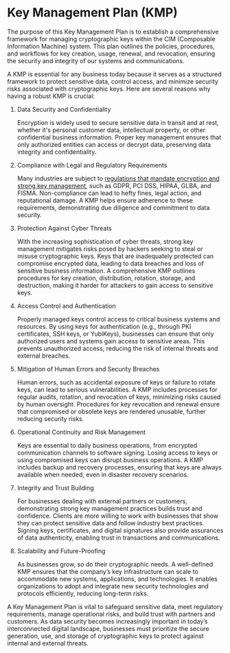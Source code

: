 # Key Management Plan (KMP)

The purpose of this Key Management Plan is to establish a comprehensive framework for managing cryptographic keys within the CIM (Composable Information Machine) system. This plan outlines the policies, procedures, and workflows for key creation, usage, renewal, and revocation, ensuring the security and integrity of our systems and communications.

A KMP is essential for any business today because it serves as a structured framework to protect sensitive data, control access, and minimize security risks associated with cryptographic keys. Here are several reasons why having a robust KMP is crucial:
1. Data Security and Confidentiality

    Encryption is widely used to secure sensitive data in transit and at rest, whether it's personal customer data, intellectual property, or other confidential business information. Proper key management ensures that only authorized entities can access or decrypt data, preserving data integrity and confidentiality.

2. Compliance with Legal and Regulatory Requirements

    Many industries are subject to [regulations that mandate encryption and strong key management](./regulatory.md), such as GDPR, PCI DSS, HIPAA, GLBA, and FISMA. Non-compliance can lead to hefty fines, legal action, and reputational damage. A KMP helps ensure adherence to these requirements, demonstrating due diligence and commitment to data security.

3. Protection Against Cyber Threats

    With the increasing sophistication of cyber threats, strong key management mitigates risks posed by hackers seeking to steal or misuse cryptographic keys. Keys that are inadequately protected can compromise encrypted data, leading to data breaches and loss of sensitive business information.
    A comprehensive KMP outlines procedures for key creation, distribution, rotation, storage, and destruction, making it harder for attackers to gain access to sensitive keys.

4. Access Control and Authentication

    Properly managed keys control access to critical business systems and resources. By using keys for authentication (e.g., through PKI certificates, SSH keys, or YubiKeys), businesses can ensure that only authorized users and systems gain access to sensitive areas.
    This prevents unauthorized access, reducing the risk of internal threats and external breaches.

5. Mitigation of Human Errors and Security Breaches

    Human errors, such as accidental exposure of keys or failure to rotate keys, can lead to serious vulnerabilities. A KMP includes processes for regular audits, rotation, and revocation of keys, minimizing risks caused by human oversight.
    Procedures for key revocation and renewal ensure that compromised or obsolete keys are rendered unusable, further reducing security risks.

6. Operational Continuity and Risk Management

    Keys are essential to daily business operations, from encrypted communication channels to software signing. Losing access to keys or using compromised keys can disrupt business operations.
    A KMP includes backup and recovery processes, ensuring that keys are always available when needed, even in disaster recovery scenarios.

7. Integrity and Trust Building

    For businesses dealing with external partners or customers, demonstrating strong key management practices builds trust and confidence. Clients are more willing to work with businesses that show they can protect sensitive data and follow industry best practices.
    Signing keys, certificates, and digital signatures also provide assurances of data authenticity, enabling trust in transactions and communications.

8. Scalability and Future-Proofing

    As businesses grow, so do their cryptographic needs. A well-defined KMP ensures that the company’s key infrastructure can scale to accommodate new systems, applications, and technologies.
    It enables organizations to adopt and integrate new security technologies and protocols efficiently, reducing long-term risks.

A Key Management Plan is vital to safeguard sensitive data, meet regulatory requirements, manage operational risks, and build trust with partners and customers. As data security becomes increasingly important in today’s interconnected digital landscape, businesses must prioritize the secure generation, use, and storage of cryptographic keys to protect against internal and external threats.
